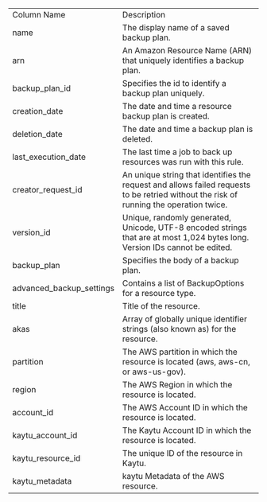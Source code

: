 <table>
	<tr><td>Column Name</td><td>Description</td></tr>
	<tr><td>name</td><td>The display name of a saved backup plan.</td></tr>
	<tr><td>arn</td><td>An Amazon Resource Name (ARN) that uniquely identifies a backup plan.</td></tr>
	<tr><td>backup_plan_id</td><td>Specifies the id to identify a backup plan uniquely.</td></tr>
	<tr><td>creation_date</td><td>The date and time a resource backup plan is created.</td></tr>
	<tr><td>deletion_date</td><td>The date and time a backup plan is deleted.</td></tr>
	<tr><td>last_execution_date</td><td>The last time a job to back up resources was run with this rule.</td></tr>
	<tr><td>creator_request_id</td><td>An unique string that identifies the request and allows failed requests to be retried without the risk of running the operation twice.</td></tr>
	<tr><td>version_id</td><td>Unique, randomly generated, Unicode, UTF-8 encoded strings that are at most 1,024 bytes long. Version IDs cannot be edited.</td></tr>
	<tr><td>backup_plan</td><td>Specifies the body of a backup plan.</td></tr>
	<tr><td>advanced_backup_settings</td><td>Contains a list of BackupOptions for a resource type.</td></tr>
	<tr><td>title</td><td>Title of the resource.</td></tr>
	<tr><td>akas</td><td>Array of globally unique identifier strings (also known as) for the resource.</td></tr>
	<tr><td>partition</td><td>The AWS partition in which the resource is located (aws, aws-cn, or aws-us-gov).</td></tr>
	<tr><td>region</td><td>The AWS Region in which the resource is located.</td></tr>
	<tr><td>account_id</td><td>The AWS Account ID in which the resource is located.</td></tr>
	<tr><td>kaytu_account_id</td><td>The Kaytu Account ID in which the resource is located.</td></tr>
	<tr><td>kaytu_resource_id</td><td>The unique ID of the resource in Kaytu.</td></tr>
	<tr><td>kaytu_metadata</td><td>kaytu Metadata of the AWS resource.</td></tr>
</table>